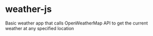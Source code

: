 # weather-js
Basic weather app that calls OpenWeatherMap API to get the current weather at any specified location
